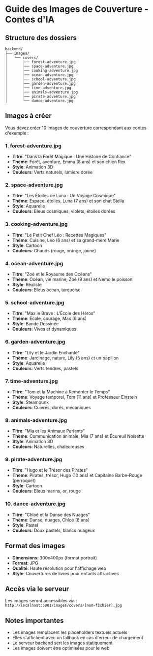 # Guide des Images de Couverture - Contes d'IA

## Structure des dossiers

```
backend/
├── images/
│   └── covers/
│       ├── forest-adventure.jpg
│       ├── space-adventure.jpg
│       ├── cooking-adventure.jpg
│       ├── ocean-adventure.jpg
│       ├── school-adventure.jpg
│       ├── garden-adventure.jpg
│       ├── time-adventure.jpg
│       ├── animals-adventure.jpg
│       ├── pirate-adventure.jpg
│       └── dance-adventure.jpg
```

## Images à créer

Vous devez créer 10 images de couverture correspondant aux contes d'exemple :

### 1. forest-adventure.jpg
- **Titre**: "Dans la Forêt Magique : Une Histoire de Confiance"
- **Thème**: Forêt, aventure, Emma (8 ans) et son chien Rex
- **Style**: Animation 3D
- **Couleurs**: Verts naturels, lumière dorée

### 2. space-adventure.jpg
- **Titre**: "Les Étoiles de Luna : Un Voyage Cosmique"
- **Thème**: Espace, étoiles, Luna (7 ans) et son chat Stella
- **Style**: Aquarelle
- **Couleurs**: Bleus cosmiques, violets, étoiles dorées

### 3. cooking-adventure.jpg
- **Titre**: "Le Petit Chef Léo : Recettes Magiques"
- **Thème**: Cuisine, Léo (6 ans) et sa grand-mère Marie
- **Style**: Cartoon
- **Couleurs**: Chauds (rouge, orange, jaune)

### 4. ocean-adventure.jpg
- **Titre**: "Zoé et le Royaume des Océans"
- **Thème**: Océan, vie marine, Zoé (9 ans) et Nemo le poisson
- **Style**: Réaliste
- **Couleurs**: Bleus océan, turquoise

### 5. school-adventure.jpg
- **Titre**: "Max le Brave : L'École des Héros"
- **Thème**: École, courage, Max (6 ans)
- **Style**: Bande Dessinée
- **Couleurs**: Vives et dynamiques

### 6. garden-adventure.jpg
- **Titre**: "Lily et le Jardin Enchanté"
- **Thème**: Jardinage, nature, Lily (5 ans) et un papillon
- **Style**: Aquarelle
- **Couleurs**: Verts tendres, pastels

### 7. time-adventure.jpg
- **Titre**: "Tom et la Machine à Remonter le Temps"
- **Thème**: Voyage temporel, Tom (11 ans) et Professeur Einstein
- **Style**: Steampunk
- **Couleurs**: Cuivrés, dorés, mécaniques

### 8. animals-adventure.jpg
- **Titre**: "Mia et les Animaux Parlants"
- **Thème**: Communication animale, Mia (7 ans) et Écureuil Noisette
- **Style**: Animation 3D
- **Couleurs**: Naturelles, chaleureuses

### 9. pirate-adventure.jpg
- **Titre**: "Hugo et le Trésor des Pirates"
- **Thème**: Pirates, trésor, Hugo (10 ans) et Capitaine Barbe-Rouge (perroquet)
- **Style**: Cartoon
- **Couleurs**: Bleus marins, or, rouge

### 10. dance-adventure.jpg
- **Titre**: "Chloé et la Danse des Nuages"
- **Thème**: Danse, nuages, Chloé (8 ans)
- **Style**: Pastel
- **Couleurs**: Doux pastels, blancs nuageux

## Format des images

- **Dimensions**: 300x400px (format portrait)
- **Format**: JPG
- **Qualité**: Haute résolution pour l'affichage web
- **Style**: Couvertures de livres pour enfants attractives

## Accès via le serveur

Les images seront accessibles via :
`http://localhost:5001/images/covers/[nom-fichier].jpg`

## Notes importantes

- Les images remplacent les placeholders textuels actuels
- Elles s'affichent avec un fallback en cas d'erreur de chargement
- Le serveur backend sert les images statiquement
- Les images doivent être optimisées pour le web

